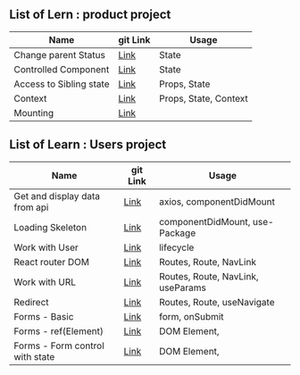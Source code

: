 ## List of Lern : product project

| Name                    | git Link                                                                                     | Usage                 |
| ----------------------- | -------------------------------------------------------------------------------------------- | --------------------- |
| Change parent Status    | [Link](https://github.com/sajjad-10/react-zero-to-hero-doc/tree/master/change-parent-status) | State                 |
| Controlled Component    | [Link](https://github.com/sajjad-10/react-zero-to-hero-doc/tree/master/controlled-component) | State                 |
| Access to Sibling state | [Link](https://github.com/sajjad-10)                                                         | Props, State          |
| Context                 | [Link](https://github.com/sajjad-10)                                                         | Props, State, Context |
| Mounting                | [Link](https://github.com/sajjad-10)                                                         |                       |

## List of Learn : Users project

| Name                            | git Link                                                                                     | Usage                             |
| ------------------------------- | -------------------------------------------------------------------------------------------- | --------------------------------- |
| Get and display data from api   | [Link](https://github.com/sajjad-10/react-zero-to-hero-doc/tree/master/change-parent-status) | axios, componentDidMount          |
| Loading Skeleton                | [Link](https://github.com/sajjad-10/react-zero-to-hero-doc/tree/master/change-parent-status) | componentDidMount, use-Package    |
| Work with User                  | [Link](https://github.com/sajjad-10/react-zero-to-hero-doc/tree/master/change-parent-status) | lifecycle                         |
| React router DOM                | [Link](https://github.com/sajjad-10/react-zero-to-hero-doc)                                  | Routes, Route, NavLink            |
| Work with URL                   | [Link](https://github.com/sajjad-10/react-zero-to-hero-doc)                                  | Routes, Route, NavLink, useParams |
| Redirect                        | [Link](https://github.com/sajjad-10/react-zero-to-hero-doc/tree/master/redirect)             | Routes, Route, useNavigate        |
| Forms - Basic                   | [Link](https://github.com/sajjad-10/react-zero-to-hero-doc/tree/master/form)                 | form, onSubmit                    |
| Forms - ref(Element)            | [Link](https://github.com/sajjad-10/react-zero-to-hero-doc/tree/master/ref)                  | DOM Element,                      |
| Forms - Form control with state | [Link]()                                                                                     | DOM Element,                      |
